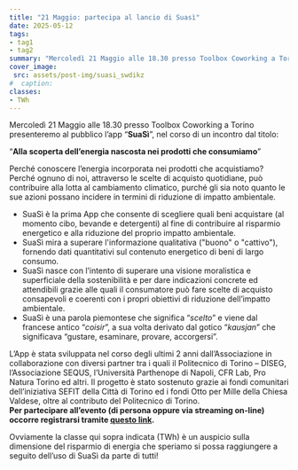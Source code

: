 ```yaml
---
title: "21 Maggio: partecipa al lancio di Suasì"
date: 2025-05-12
tags:
- tag1
- tag2
summary: "Mercoledì 21 Maggio alle 18.30 presso Toolbox Coworking a Torino offriamo un bicchiere e presentiamo al pubblico l’app “**SuaSì**”, nel corso di un incontro dal titolo: “**Alla scoperta dell’energia nascosta nei prodotti che consumiamo**”"
cover_image:
 src: assets/post-img/suasi_swdikz
#  caption: 
classes:
- TWh
---
```


Mercoledì 21 Maggio alle 18.30 presso Toolbox Coworking a Torino presenteremo al pubblico l’app “**SuaSì**”, nel corso di un incontro dal titolo: 

“**Alla scoperta dell’energia nascosta nei prodotti che consumiamo**”

Perché conoscere l’energia incorporata nei prodotti che acquistiamo? Perché ognuno di noi, attraverso le scelte di acquisto quotidiane, può contribuire alla lotta al cambiamento climatico, purché gli sia noto quanto le sue azioni possano incidere in termini di riduzione di impatto ambientale.  

* SuaSì è la prima App che consente di scegliere quali beni acquistare (al momento cibo, bevande e detergenti) al fine di contribuire al risparmio energetico e alla riduzione del proprio impatto ambientale.  
* SuaSì mira a superare l'informazione qualitativa ("buono" o "cattivo"), fornendo dati quantitativi sul contenuto energetico di beni di largo consumo.   
* SuaSì nasce con l’intento di superare una visione moralistica e superficiale della sostenibilità e per dare indicazioni concrete ed attendibili grazie alle quali il consumatore può fare scelte di acquisto consapevoli e coerenti con i propri obiettivi di riduzione dell’impatto ambientale.  
* SuaSì è una parola piemontese che significa “*scelto*” e viene dal francese antico “*coisir*”, a sua volta derivato dal gotico “*kausjan*”  che significava “gustare, esaminare, provare, accorgersi”. 

L’App è stata sviluppata nel corso degli ultimi 2 anni dall’Associazione in collaborazione con diversi partner tra i quali il Politecnico di Torino – DISEG, l’Associazione SEQUS, l’Università Parthenope di Napoli, CFR Lab, Pro Natura Torino ed altri.  Il progetto è stato sostenuto grazie ai fondi comunitari dell’iniziativa SEFIT della Città di Torino ed i fondi Otto per Mille della Chiesa Valdese, oltre al contributo del Politecnico di Torino.  
**Per partecipare all’evento (di persona oppure via streaming on-line) occorre registrarsi tramite [questo link](https://www.eventbrite.it/e/biglietti-suasi-alla-scoperta-dellenergia-nascosta-nei-prodotti-che-acquistiamo-1336270203149?aff=oddtdtcreator).** 

Ovviamente la classe qui sopra indicata (TWh) è un auspicio sulla dimensione del risparmio di energia che speriamo si possa raggiungere a seguito dell’uso di SuaSì da parte di tutti\!
    